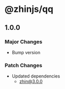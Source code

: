 # @zhinjs/qq

## 1.0.0

### Major Changes

- Bump version

### Patch Changes

- Updated dependencies
  - zhin@3.0.0
